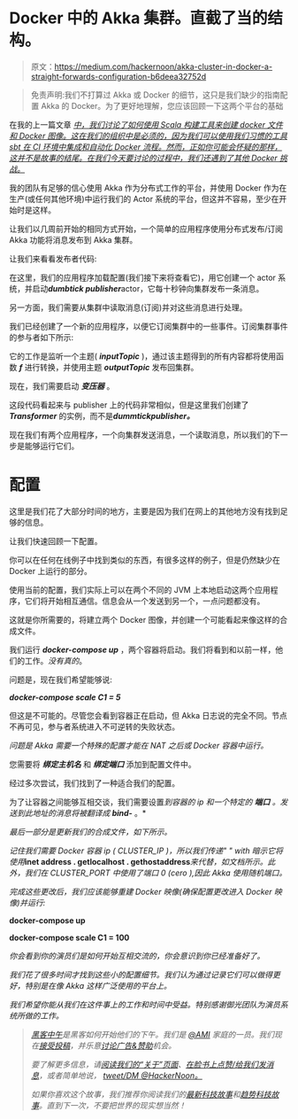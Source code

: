 # Docker 中的 Akka 集群。直截了当的结构。

> 原文：<https://medium.com/hackernoon/akka-cluster-in-docker-a-straight-forwards-configuration-b6deea32752d>

> 免责声明:我们不打算过 Akka 或 Docker 的细节，这只是我们缺少的指南配置 Akka 的 Docker。为了更好地理解，您应该回顾一下这两个平台的基础

在我的上一篇文章 [*中，我们讨论了如何使用 Scala 构建工具来创建 docker 文件和 Docker 图像。这在我们的组织中是必须的，因为我们可以使用我们习惯的工具 sbt 在 CI 环境中集成和自动化 Docker 流程。然而，正如你可能会怀疑的那样，这并不是故事的结尾。在我们今天要讨论的过程中，我们还遇到了其他 Docker 挑战。*](https://hackernoon.com/yet-another-sbt-docker-introduction-2d9fb99fe367#.u0rt2nduu)

我的团队有足够的信心使用 Akka 作为分布式工作的平台，并使用 Docker 作为在生产(或任何其他环境)中运行我们的 Actor 系统的平台，但这并不容易，至少在开始时是这样。

让我们以几周前开始的相同方式开始，一个简单的应用程序使用分布式发布/订阅 Akka 功能将消息发布到 Akka 集群。

让我们来看看发布者代码:

在这里，我们的应用程序加载配置(我们接下来将查看它)，用它创建一个 actor 系统，并启动***dumbtick publisher***actor，它每十秒钟向集群发布一条消息。

另一方面，我们需要从集群中读取消息(订阅)并对这些消息进行处理。

我们已经创建了一个新的应用程序，以便它订阅集群中的一些事件。订阅集群事件的参与者如下所示:

它的工作是监听一个主题( ***inputTopic*** )，通过该主题得到的所有内容都将使用函数 ***f*** 进行转换，并使用主题 ***outputTopic*** 发布回集群。

现在，我们需要启动 ***变压器*** 。

这段代码看起来与 publisher 上的代码非常相似，但是这里我们创建了 ***Transformer*** 的实例，而不是***dummtickpublisher。***

现在我们有两个应用程序，一个向集群发送消息，一个读取消息，所以我们的下一步是能够运行它们。

# 配置

这里是我们花了大部分时间的地方，主要是因为我们在网上的其他地方没有找到足够的信息。

让我们快速回顾一下配置。

你可以在任何在线例子中找到类似的东西，有很多这样的例子，但是仍然缺少在 Docker 上运行的部分。

使用当前的配置，我们实际上可以在两个不同的 JVM 上本地启动这两个应用程序，它们将开始相互通信。信息会从一个发送到另一个，一点问题都没有。

这就是你所需要的，将建立两个 Docker 图像，并创建一个可能看起来像这样的合成文件。

我们运行 ***docker-compose up*** ，两个容器将启动。我们将看到和以前一样，他们的工作。*没有真的*。

问题是，现在我们希望能够说:

***docker-compose scale C1 = 5***

但这是不可能的。尽管您会看到容器正在启动，但 Akka 日志说的完全不同。节点不再可见，参与者系统进入不可逆转的失败状态。

*问题是 Akka 需要一个特殊的配置才能在 NAT 之后或 Docker 容器中运行。*

您需要将 ***绑定主机名*** 和 ***绑定端口*** 添加到配置文件中。

经过多次尝试，我们找到了一种适合我们的配置。

为了让容器之间能够互相交谈，我们需要设置*到容器的 ip 和一个特定的 ***端口*** 。发送到此地址的消息将被翻译成 ***bind-**** 。*

*最后一部分是更新我们的合成文件，如下所示。*

*记住我们需要 Docker 容器 ip ( *CLUSTER_IP* )，所以我们传递" " with 暗示它将使用***inet address . getlocalhost . gethostaddress***来代替，如文档所示。此外，我们在 *CLUSTER_PORT* 中使用了端口 0 (cero ),因此 Akka 使用随机端口。*

*完成这些更改后，我们应该能够重建 Docker 映像(确保配置更改进入 Docker 映像)并运行:*

****docker-compose up****

****docker-compose scale C1 = 100****

*你会看到你的演员们是如何开始互相交流的，你会意识到你已经准备好了。*

*我们花了很多时间才找到这些小的配置细节。我们认为通过记录它们可以做得更好，特别是在像 Akka 这样广泛使用的平台上。*

*我们希望你能从我们在这件事上的工作和时间中受益。特别感谢御光团队为演员系统所做的工作。*

> *[黑客中午](http://bit.ly/Hackernoon)是黑客如何开始他们的下午。我们是 [@AMI](http://bit.ly/atAMIatAMI) 家庭的一员。我们现在[接受投稿](http://bit.ly/hackernoonsubmission)，并乐意[讨论广告&赞助](mailto:partners@amipublications.com)机会。*
> 
> *要了解更多信息，请[阅读我们的“关于”页面](https://goo.gl/4ofytp)、[在脸书上点赞/给我们发消息](http://bit.ly/HackernoonFB)，或者简单地说， [tweet/DM @HackerNoon。](https://goo.gl/k7XYbx)*
> 
> *如果你喜欢这个故事，我们推荐你阅读我们的[最新科技故事](http://bit.ly/hackernoonlatestt)和[趋势科技故事](https://hackernoon.com/trending)。直到下一次，不要把世界的现实想当然！*